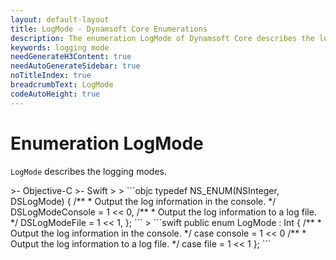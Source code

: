 ```yaml
---
layout: default-layout
title: LogMode - Dynamsoft Core Enumerations
description: The enumeration LogMode of Dynamsoft Core describes the logging mode of the library.
keywords: logging mode
needGenerateH3Content: true
needAutoGenerateSidebar: true
noTitleIndex: true
breadcrumbText: LogMode
codeAutoHeight: true
---
```


# Enumeration LogMode

`LogMode` describes the logging modes.

<div class="sample-code-prefix template2"></div>
   >- Objective-C
   >- Swift
   >
>
```objc
typedef NS_ENUM(NSInteger, DSLogMode)
{
    /**
     * Output the log information in the console.
     */
    DSLogModeConsole = 1 << 0,
    /**
     * Output the log information to a log file.
     */
    DSLogModeFile = 1 << 1,
};
```
>
```swift
public enum LogMode : Int
{
   /**
    * Output the log information in the console.
    */
   case console = 1 << 0
   /**
    * Output the log information to a log file.
    */
   case file = 1 << 1
};
```
